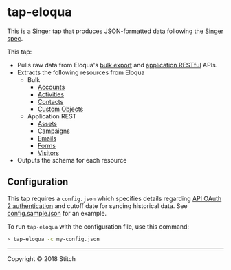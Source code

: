 # tap-eloqua

This is a [Singer](https://singer.io) tap that produces JSON-formatted data following the [Singer spec](https://github.com/singer-io/getting-started/blob/master/SPEC.md).

This tap:

- Pulls raw data from Eloqua's [bulk export](https://docs.oracle.com/cloud/latest/marketingcs_gs/OMCAB/Developers/BulkAPI/Tutorials/Export.htm) and [application RESTful](https://docs.oracle.com/cloud/latest/marketingcs_gs/OMCAC/index.html) APIs.
- Extracts the following resources from Eloqua
  - Bulk
     - [Accounts](https://docs.oracle.com/cloud/latest/marketingcs_gs/OMCAC/op-api-bulk-2.0-accounts-exports-post.html)
     - [Activities](https://docs.oracle.com/cloud/latest/marketingcs_gs/OMCAC/op-api-bulk-2.0-activities-exports-post.html)
     - [Contacts](https://docs.oracle.com/cloud/latest/marketingcs_gs/OMCAC/op-api-bulk-2.0-contacts-exports-post.html)
     - [Custom Objects](https://docs.oracle.com/cloud/latest/marketingcs_gs/OMCAC/op-api-bulk-2.0-customobjects-parentid-exports-post.html)
  - Application REST
     - [Assets](https://docs.oracle.com/cloud/latest/marketingcs_gs/OMCAC/op-api-rest-2.0-assets-externals-get.html)
     - [Campaigns](https://docs.oracle.com/cloud/latest/marketingcs_gs/OMCAC/op-api-rest-2.0-assets-campaigns-get.html)
     - [Emails](https://docs.oracle.com/cloud/latest/marketingcs_gs/OMCAC/op-api-rest-1.0-assets-emails-get.html)
     - [Forms](https://docs.oracle.com/cloud/latest/marketingcs_gs/OMCAC/op-api-rest-1.0-assets-forms-get.html)
     - [Visitors](https://docs.oracle.com/cloud/latest/marketingcs_gs/OMCAC/op-api-rest-2.0-data-visitors-get.html)
- Outputs the schema for each resource

## Configuration

This tap requires a `config.json` which specifies details regarding [API OAuth 2 authentication](https://docs.oracle.com/cloud/latest/marketingcs_gs/OMCAC/Authentication_Auth.html) and cutoff date for syncing historical data. See [config.sample.json](config.sample.json) for an example.

To run `tap-eloqua` with the configuration file, use this command:

```bash
› tap-eloqua -c my-config.json
```

---

Copyright &copy; 2018 Stitch
